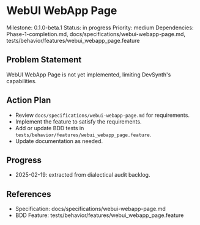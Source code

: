 # WebUI WebApp Page
Milestone: 0.1.0-beta.1
Status: in progress
Priority: medium
Dependencies: Phase-1-completion.md, docs/specifications/webui-webapp-page.md, tests/behavior/features/webui_webapp_page.feature

## Problem Statement
WebUI WebApp Page is not yet implemented, limiting DevSynth's capabilities.


## Action Plan
- Review `docs/specifications/webui-webapp-page.md` for requirements.
- Implement the feature to satisfy the requirements.
- Add or update BDD tests in `tests/behavior/features/webui_webapp_page.feature`.
- Update documentation as needed.

## Progress
- 2025-02-19: extracted from dialectical audit backlog.

## References
- Specification: docs/specifications/webui-webapp-page.md
- BDD Feature: tests/behavior/features/webui_webapp_page.feature
